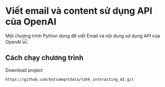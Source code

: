 # Viết email và content sử dụng API của OpenAI
Một chương trình Python dùng để viết Email và nội dung sử dụng API của OpenAI
<img src="https://github.com/botsamqntdata/tahk_interacting_AI/blob/main/Screenshot%202023-05-22%20151030.png">
## Cách chạy chương trình
Download project
``` bash
https://github.com/botsamqntdata/tahk_interacting_AI.git
```
